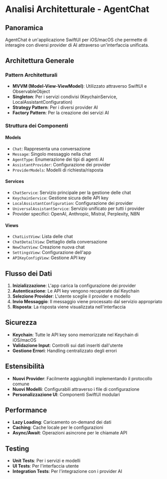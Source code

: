 # Analisi Architetturale - AgentChat

## Panoramica

AgentChat è un'applicazione SwiftUI per iOS/macOS che permette di interagire con diversi provider di AI attraverso un'interfaccia unificata.

## Architettura Generale

### Pattern Architetturali
- **MVVM (Model-View-ViewModel)**: Utilizzato attraverso SwiftUI e ObservableObject
- **Singleton**: Per i servizi condivisi (KeychainService, LocalAssistantConfiguration)
- **Strategy Pattern**: Per i diversi provider AI
- **Factory Pattern**: Per la creazione dei servizi AI

### Struttura dei Componenti

#### Models
- `Chat`: Rappresenta una conversazione
- `Message`: Singolo messaggio nella chat
- `AgentType`: Enumerazione dei tipi di agenti AI
- `AssistantProvider`: Configurazione dei provider
- `ProviderModels`: Modelli di richiesta/risposta

#### Services
- `ChatService`: Servizio principale per la gestione delle chat
- `KeychainService`: Gestione sicura delle API key
- `LocalAssistantConfiguration`: Configurazione dei provider
- `UniversalAssistantService`: Servizio unificato per tutti i provider
- Provider specifici: OpenAI, Anthropic, Mistral, Perplexity, N8N

#### Views
- `ChatListView`: Lista delle chat
- `ChatDetailView`: Dettaglio della conversazione
- `NewChatView`: Creazione nuova chat
- `SettingsView`: Configurazione dell'app
- `APIKeyConfigView`: Gestione API key

## Flusso dei Dati

1. **Inizializzazione**: L'app carica la configurazione dei provider
2. **Autenticazione**: Le API key vengono recuperate dal Keychain
3. **Selezione Provider**: L'utente sceglie il provider e modello
4. **Invio Messaggio**: Il messaggio viene processato dal servizio appropriato
5. **Risposta**: La risposta viene visualizzata nell'interfaccia

## Sicurezza

- **Keychain**: Tutte le API key sono memorizzate nel Keychain di iOS/macOS
- **Validazione Input**: Controlli sui dati inseriti dall'utente
- **Gestione Errori**: Handling centralizzato degli errori

## Estensibilità

- **Nuovi Provider**: Facilmente aggiungibili implementando il protocollo comune
- **Nuovi Modelli**: Configurabili attraverso i file di configurazione
- **Personalizzazione UI**: Componenti SwiftUI modulari

## Performance

- **Lazy Loading**: Caricamento on-demand dei dati
- **Caching**: Cache locale per le configurazioni
- **Async/Await**: Operazioni asincrone per le chiamate API

## Testing

- **Unit Tests**: Per i servizi e modelli
- **UI Tests**: Per l'interfaccia utente
- **Integration Tests**: Per l'integrazione con i provider AI